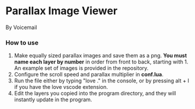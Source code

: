 # Parallax Image Viewer
By Voicemail

### How to use
1. Make equally sized parallax images and save them as a png. **You must name each layer by number** in order from front to back, starting with 1. An example set of images is provided in the repository.
2. Configure the scroll speed and parallax multiplier in **conf.lua**.
3. Run the file either by typing "love ." in the console, or by pressing alt + l if you have the love vscode extension.
4. Edit the layers you copied into the program directory, and they will instantly update in the program.